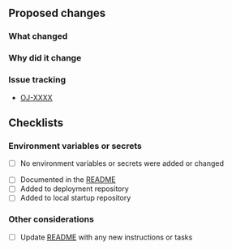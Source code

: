 <!-- Provide a general summary of your changes in the Title above -->
<!-- Include the Jira ticket number in square brackets as prefix, eg `[P4-XXXX] PR Title` -->

## Proposed changes

### What changed

<!-- Describe the changes in detail - the "what"-->

### Why did it change

<!-- Describe the reason these changes were made - the "why" -->

### Issue tracking

<!-- List any related Jira tickets or GitHub issues -->
<!-- List any related ADRs or RFCs -->
<!-- Delete/copy as appropriate -->

- [OJ-XXXX](https://govukverify.atlassian.net/browse/OJ-XXX)

## Checklists

### Environment variables or secrets

<!-- Delete if changes DO include new environment variables or secrets -->

- [ ] No environment variables or secrets were added or changed

<!-- Delete if changes DO NOT include new environment variables or secrets -->

- [ ] Documented in the [README](./blob/main/README.md)
- [ ] Added to deployment repository
- [ ] Added to local startup repository

### Other considerations

- [ ] Update [README](./blob/main/README.md) with any new instructions or tasks
